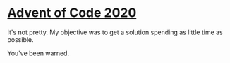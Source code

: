 # [Advent of Code 2020](https://adventofcode.com/2020)

It's not pretty. My objective was to get a solution spending as little time as possible.

You've been warned.
